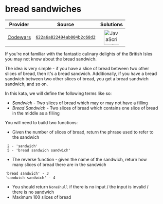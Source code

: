 [_metadata_:generated]: - "true"

# bread sandwiches

<!-- INFO TABLE BEGIN -->

| Provider                                        | Source                                                                               | Solutions                                                                                                                                                    |
| :---------------------------------------------: | :----------------------------------------------------------------------------------: | :----------------------------------------------------------------------------------------------------------------------------------------------------------: |
| [Codewars](../../../docs/providers/Codewars.md) | [`622a6a822494ab004b2c68d2`](https://www.codewars.com/kata/622a6a822494ab004b2c68d2) | [<img src="https://res.cloudinary.com/rascaltwo/image/upload/v1631924076/javascript_ehszr7.svg" alt="JavaScript" title="JavaScript" width="50" />](solve.js) |

<!-- INFO TABLE END -->

If you're not familiar with the fantastic culinary delights of the British Isles you may not know about the bread sandwich.

The idea is very simple - if you have a slice of bread between two other slices of bread, then it's a bread sandwich. Additionally, if you have a bread sandwich between two other slices of bread, you get a bread sandwich sandwich, and so on.

In this kata, we will define the following terms like so:
  - *Sandwich* - Two slices of bread which may or may not have a filling
  - *Bread Sandwich* - Two slices of bread which contains one slice of bread in the middle as a filling
  
You will need to build two functions:
 - Given the number of slices of bread, return the phrase used to refer to the sandwich
 ```
  2 - 'sandwich'
  5 - 'bread sandwich sandwich'
 ```
 - The reverse function - given the name of the sandwich, return how many slices of bread there are in the sandwich
 ```
 'bread sandwich' - 3
 'sandwich sandwich' - 4
 ```
 - You should return `None`/`null` if there is no input / the input is invalid / there is no sandwich
 - Maximum 100 slices of bread
